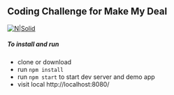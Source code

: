 ## Coding Challenge for Make My Deal
[![N|Solid](http://clv.h-cdn.co/assets/16/28/980x735/gallery-1468642145-clx050116wellporch99-22.gif)]()
##### To install and run

 * clone or download
 * run `npm install`
 * run `npm start` to start dev server and demo app
 * visit local http://localhost:8080/
